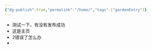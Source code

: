 ```yaml
---
{"dg-publish":true,"permalink":"/home/","tags":["gardenEntry"]}
---
```


- 测试一下，有没有发布成功
- 这是主页
- 2错误了怎么办
- 